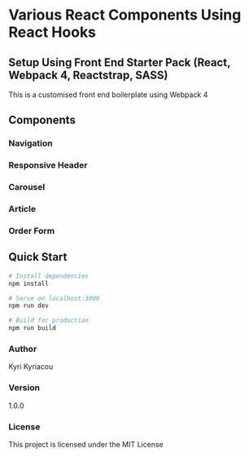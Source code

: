 # Various React Components Using React Hooks

## Setup Using Front End Starter Pack (React, Webpack 4, Reactstrap, SASS)
This is a customised front end boilerplate using Webpack 4

## Components

### Navigation

### Responsive Header

### Carousel

### Article

### Order Form

## Quick Start

``` bash
# Install dependencies
npm install

# Serve on localhost:3000
npm run dev

# Build for production
npm run build
```
### Author

Kyri Kyriacou

### Version

1.0.0

### License

This project is licensed under the MIT License
